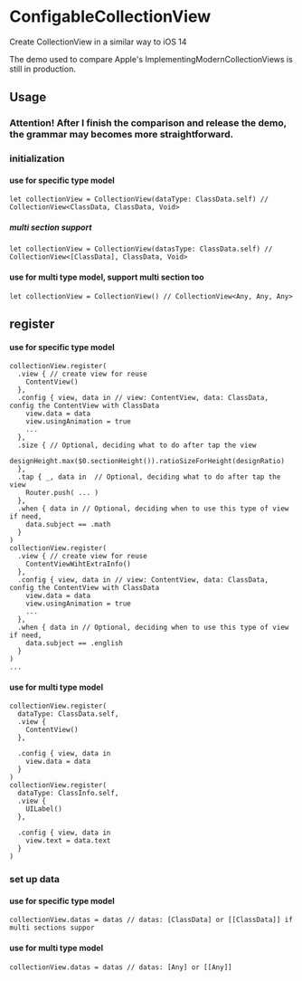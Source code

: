 # ConfigableCollectionView
Create CollectionView in a similar way to iOS 14

The demo used to compare Apple's ImplementingModernCollectionViews is still in production.



## Usage

### Attention! After I finish the comparison and release the demo, the grammar may becomes more straightforward.

### initialization

#### use for specific type model

```
let collectionView = CollectionView(dataType: ClassData.self) // CollectionView<ClassData, ClassData, Void>
```

##### multi section support

```
let collectionView = CollectionView(datasType: ClassData.self) // CollectionView<[ClassData], ClassData, Void>
```

#### use for multi type model, support multi section too

```
let collectionView = CollectionView() // CollectionView<Any, Any, Any>
```



## register

#### use for specific type model

```
collectionView.register(
  .view { // create view for reuse
    ContentView()
  },
  .config { view, data in // view: ContentView, data: ClassData, config the ContentView with ClassData
    view.data = data
    view.usingAnimation = true
    ...
  },
  .size { // Optional, deciding what to do after tap the view
    designHeight.max($0.sectionHeight()).ratioSizeForHeight(designRatio)
  },
  .tap { _, data in  // Optional, deciding what to do after tap the view
    Router.push( ... )
  },
  .when { data in // Optional, deciding when to use this type of view if need, 
  	data.subject == .math
  }
)
collectionView.register(
  .view { // create view for reuse
    ContentViewWihtExtraInfo()
  },
  .config { view, data in // view: ContentView, data: ClassData, config the ContentView with ClassData
    view.data = data
    view.usingAnimation = true
    ...
  },
  .when { data in // Optional, deciding when to use this type of view if need, 
  	data.subject == .english
  }
)
...
```

#### use for multi type model

```
collectionView.register(
  dataType: ClassData.self,
  .view {
    ContentView()
  },

  .config { view, data in
    view.data = data
  }
)
collectionView.register(
  dataType: ClassInfo.self,
  .view {
    UILabel()
  },

  .config { view, data in
    view.text = data.text
  }
)
```



### set up data

#### use for specific type model

```
collectionView.datas = datas // datas: [ClassData] or [[ClassData]] if multi sections suppor
```

#### use for multi type model

```
collectionView.datas = datas // datas: [Any] or [[Any]]
```

